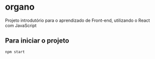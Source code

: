 # organo

 Projeto introdutório para o aprendizado de Front-end, utilizando o React com JavaScript

 ## Para iniciar o projeto
 `npm start`